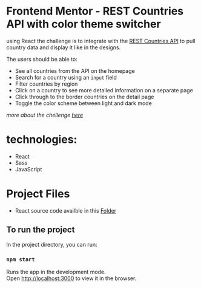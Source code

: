 # Frontend Mentor - REST Countries API with color theme switcher

using React the challenge is to integrate with the [REST Countries API](https://restcountries.eu) to pull country data and display it like in the designs.

The users should be able to:

- See all countries from the API on the homepage
- Search for a country using an `input` field
- Filter countries by region
- Click on a country to see more detailed information on a separate page
- Click through to the border countries on the detail page
- Toggle the color scheme between light and dark mode 

*more about the chellenge [here](https://www.frontendmentor.io/challenges/rest-countries-api-with-color-theme-switcher-5cacc469fec04111f7b848ca)*


# technologies:

- React
- Sass
- JavaScript


# Project Files

- React source code availble in this [Folder](https://github.com/Enas-Ijaabo/REST-Countries-API-challenge/tree/master/src)


## To run the project

In the project directory, you can run:

### `npm start`

Runs the app in the development mode.<br />
Open [http://localhost:3000](http://localhost:3000) to view it in the browser.
<br />
